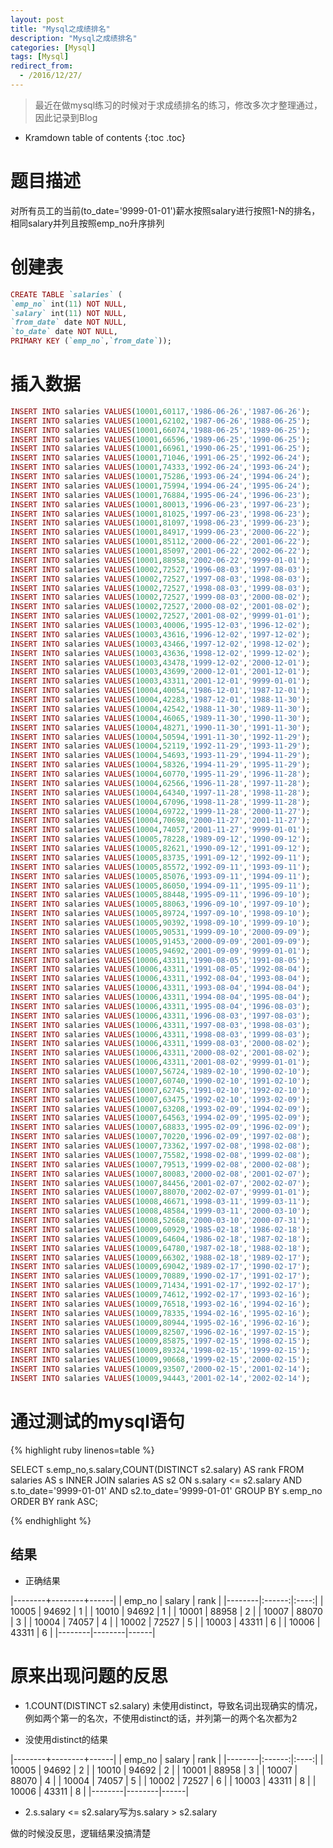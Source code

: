 ```yaml
---
layout: post
title: "Mysql之成绩排名"
description: "Mysql之成绩排名"
categories: [Mysql]
tags: [Mysql]
redirect_from:
  - /2016/12/27/
---
```


> 最近在做mysql练习的时候对于求成绩排名的练习，修改多次才整理通过，因此记录到Blog

* Kramdown table of contents
{:toc .toc}

# 题目描述

对所有员工的当前(to_date='9999-01-01')薪水按照salary进行按照1-N的排名，相同salary并列且按照emp_no升序排列

# 创建表

~~~ ruby
CREATE TABLE `salaries` (
`emp_no` int(11) NOT NULL,
`salary` int(11) NOT NULL,
`from_date` date NOT NULL,
`to_date` date NOT NULL,
PRIMARY KEY (`emp_no`,`from_date`));
~~~

# 插入数据

~~~ ruby
INSERT INTO salaries VALUES(10001,60117,'1986-06-26','1987-06-26');
INSERT INTO salaries VALUES(10001,62102,'1987-06-26','1988-06-25');
INSERT INTO salaries VALUES(10001,66074,'1988-06-25','1989-06-25');
INSERT INTO salaries VALUES(10001,66596,'1989-06-25','1990-06-25');
INSERT INTO salaries VALUES(10001,66961,'1990-06-25','1991-06-25');
INSERT INTO salaries VALUES(10001,71046,'1991-06-25','1992-06-24');
INSERT INTO salaries VALUES(10001,74333,'1992-06-24','1993-06-24');
INSERT INTO salaries VALUES(10001,75286,'1993-06-24','1994-06-24');
INSERT INTO salaries VALUES(10001,75994,'1994-06-24','1995-06-24');
INSERT INTO salaries VALUES(10001,76884,'1995-06-24','1996-06-23');
INSERT INTO salaries VALUES(10001,80013,'1996-06-23','1997-06-23');
INSERT INTO salaries VALUES(10001,81025,'1997-06-23','1998-06-23');
INSERT INTO salaries VALUES(10001,81097,'1998-06-23','1999-06-23');
INSERT INTO salaries VALUES(10001,84917,'1999-06-23','2000-06-22');
INSERT INTO salaries VALUES(10001,85112,'2000-06-22','2001-06-22');
INSERT INTO salaries VALUES(10001,85097,'2001-06-22','2002-06-22');
INSERT INTO salaries VALUES(10001,88958,'2002-06-22','9999-01-01');
INSERT INTO salaries VALUES(10002,72527,'1996-08-03','1997-08-03');
INSERT INTO salaries VALUES(10002,72527,'1997-08-03','1998-08-03');
INSERT INTO salaries VALUES(10002,72527,'1998-08-03','1999-08-03');
INSERT INTO salaries VALUES(10002,72527,'1999-08-03','2000-08-02');
INSERT INTO salaries VALUES(10002,72527,'2000-08-02','2001-08-02');
INSERT INTO salaries VALUES(10002,72527,'2001-08-02','9999-01-01');
INSERT INTO salaries VALUES(10003,40006,'1995-12-03','1996-12-02');
INSERT INTO salaries VALUES(10003,43616,'1996-12-02','1997-12-02');
INSERT INTO salaries VALUES(10003,43466,'1997-12-02','1998-12-02');
INSERT INTO salaries VALUES(10003,43636,'1998-12-02','1999-12-02');
INSERT INTO salaries VALUES(10003,43478,'1999-12-02','2000-12-01');
INSERT INTO salaries VALUES(10003,43699,'2000-12-01','2001-12-01');
INSERT INTO salaries VALUES(10003,43311,'2001-12-01','9999-01-01');
INSERT INTO salaries VALUES(10004,40054,'1986-12-01','1987-12-01');
INSERT INTO salaries VALUES(10004,42283,'1987-12-01','1988-11-30');
INSERT INTO salaries VALUES(10004,42542,'1988-11-30','1989-11-30');
INSERT INTO salaries VALUES(10004,46065,'1989-11-30','1990-11-30');
INSERT INTO salaries VALUES(10004,48271,'1990-11-30','1991-11-30');
INSERT INTO salaries VALUES(10004,50594,'1991-11-30','1992-11-29');
INSERT INTO salaries VALUES(10004,52119,'1992-11-29','1993-11-29');
INSERT INTO salaries VALUES(10004,54693,'1993-11-29','1994-11-29');
INSERT INTO salaries VALUES(10004,58326,'1994-11-29','1995-11-29');
INSERT INTO salaries VALUES(10004,60770,'1995-11-29','1996-11-28');
INSERT INTO salaries VALUES(10004,62566,'1996-11-28','1997-11-28');
INSERT INTO salaries VALUES(10004,64340,'1997-11-28','1998-11-28');
INSERT INTO salaries VALUES(10004,67096,'1998-11-28','1999-11-28');
INSERT INTO salaries VALUES(10004,69722,'1999-11-28','2000-11-27');
INSERT INTO salaries VALUES(10004,70698,'2000-11-27','2001-11-27');
INSERT INTO salaries VALUES(10004,74057,'2001-11-27','9999-01-01');
INSERT INTO salaries VALUES(10005,78228,'1989-09-12','1990-09-12');
INSERT INTO salaries VALUES(10005,82621,'1990-09-12','1991-09-12');
INSERT INTO salaries VALUES(10005,83735,'1991-09-12','1992-09-11');
INSERT INTO salaries VALUES(10005,85572,'1992-09-11','1993-09-11');
INSERT INTO salaries VALUES(10005,85076,'1993-09-11','1994-09-11');
INSERT INTO salaries VALUES(10005,86050,'1994-09-11','1995-09-11');
INSERT INTO salaries VALUES(10005,88448,'1995-09-11','1996-09-10');
INSERT INTO salaries VALUES(10005,88063,'1996-09-10','1997-09-10');
INSERT INTO salaries VALUES(10005,89724,'1997-09-10','1998-09-10');
INSERT INTO salaries VALUES(10005,90392,'1998-09-10','1999-09-10');
INSERT INTO salaries VALUES(10005,90531,'1999-09-10','2000-09-09');
INSERT INTO salaries VALUES(10005,91453,'2000-09-09','2001-09-09');
INSERT INTO salaries VALUES(10005,94692,'2001-09-09','9999-01-01');
INSERT INTO salaries VALUES(10006,43311,'1990-08-05','1991-08-05');
INSERT INTO salaries VALUES(10006,43311,'1991-08-05','1992-08-04');
INSERT INTO salaries VALUES(10006,43311,'1992-08-04','1993-08-04');
INSERT INTO salaries VALUES(10006,43311,'1993-08-04','1994-08-04');
INSERT INTO salaries VALUES(10006,43311,'1994-08-04','1995-08-04');
INSERT INTO salaries VALUES(10006,43311,'1995-08-04','1996-08-03');
INSERT INTO salaries VALUES(10006,43311,'1996-08-03','1997-08-03');
INSERT INTO salaries VALUES(10006,43311,'1997-08-03','1998-08-03');
INSERT INTO salaries VALUES(10006,43311,'1998-08-03','1999-08-03');
INSERT INTO salaries VALUES(10006,43311,'1999-08-03','2000-08-02');
INSERT INTO salaries VALUES(10006,43311,'2000-08-02','2001-08-02');
INSERT INTO salaries VALUES(10006,43311,'2001-08-02','9999-01-01');
INSERT INTO salaries VALUES(10007,56724,'1989-02-10','1990-02-10');
INSERT INTO salaries VALUES(10007,60740,'1990-02-10','1991-02-10');
INSERT INTO salaries VALUES(10007,62745,'1991-02-10','1992-02-10');
INSERT INTO salaries VALUES(10007,63475,'1992-02-10','1993-02-09');
INSERT INTO salaries VALUES(10007,63208,'1993-02-09','1994-02-09');
INSERT INTO salaries VALUES(10007,64563,'1994-02-09','1995-02-09');
INSERT INTO salaries VALUES(10007,68833,'1995-02-09','1996-02-09');
INSERT INTO salaries VALUES(10007,70220,'1996-02-09','1997-02-08');
INSERT INTO salaries VALUES(10007,73362,'1997-02-08','1998-02-08');
INSERT INTO salaries VALUES(10007,75582,'1998-02-08','1999-02-08');
INSERT INTO salaries VALUES(10007,79513,'1999-02-08','2000-02-08');
INSERT INTO salaries VALUES(10007,80083,'2000-02-08','2001-02-07');
INSERT INTO salaries VALUES(10007,84456,'2001-02-07','2002-02-07');
INSERT INTO salaries VALUES(10007,88070,'2002-02-07','9999-01-01');
INSERT INTO salaries VALUES(10008,46671,'1998-03-11','1999-03-11');
INSERT INTO salaries VALUES(10008,48584,'1999-03-11','2000-03-10');
INSERT INTO salaries VALUES(10008,52668,'2000-03-10','2000-07-31');
INSERT INTO salaries VALUES(10009,60929,'1985-02-18','1986-02-18');
INSERT INTO salaries VALUES(10009,64604,'1986-02-18','1987-02-18');
INSERT INTO salaries VALUES(10009,64780,'1987-02-18','1988-02-18');
INSERT INTO salaries VALUES(10009,66302,'1988-02-18','1989-02-17');
INSERT INTO salaries VALUES(10009,69042,'1989-02-17','1990-02-17');
INSERT INTO salaries VALUES(10009,70889,'1990-02-17','1991-02-17');
INSERT INTO salaries VALUES(10009,71434,'1991-02-17','1992-02-17');
INSERT INTO salaries VALUES(10009,74612,'1992-02-17','1993-02-16');
INSERT INTO salaries VALUES(10009,76518,'1993-02-16','1994-02-16');
INSERT INTO salaries VALUES(10009,78335,'1994-02-16','1995-02-16');
INSERT INTO salaries VALUES(10009,80944,'1995-02-16','1996-02-16');
INSERT INTO salaries VALUES(10009,82507,'1996-02-16','1997-02-15');
INSERT INTO salaries VALUES(10009,85875,'1997-02-15','1998-02-15');
INSERT INTO salaries VALUES(10009,89324,'1998-02-15','1999-02-15');
INSERT INTO salaries VALUES(10009,90668,'1999-02-15','2000-02-15');
INSERT INTO salaries VALUES(10009,93507,'2000-02-15','2001-02-14');
INSERT INTO salaries VALUES(10009,94443,'2001-02-14','2002-02-14');
~~~

# 通过测试的mysql语句

{% highlight ruby linenos=table %}

   SELECT s.emp_no,s.salary,COUNT(DISTINCT s2.salary) AS rank FROM salaries AS s INNER JOIN salaries AS s2 ON s.salary <= s2.salary AND s.to_date='9999-01-01' AND s2.to_date='9999-01-01'
	GROUP BY s.emp_no ORDER BY rank ASC;

{% endhighlight %}

## 结果

* 正确结果

|--------+--------+------|
| emp_no | salary | rank |
|--------|:------:|:----:|
|  10005 |  94692 |    1 |
|  10010 |  94692 |    1 |
|  10001 |  88958 |    2 |
|  10007 |  88070 |    3 |
|  10004 |  74057 |    4 |
|  10002 |  72527 |    5 |
|  10003 |  43311 |    6 |
|  10006 |  43311 |    6 |
|--------|--------|------|

# 原来出现问题的反思

* 1.COUNT(DISTINCT s2.salary) 未使用distinct，导致名词出现确实的情况，例如两个第一的名次，不使用distinct的话，并列第一的两个名次都为2

* 没使用distinct的结果

|--------+--------+------|
| emp_no | salary | rank |
|--------|:------:|:----:|
|  10005 |  94692 |    2 |
|  10010 |  94692 |    2 |
|  10001 |  88958 |    3 |
|  10007 |  88070 |    4 |
|  10004 |  74057 |    5 |
|  10002 |  72527 |    6 |
|  10003 |  43311 |    8 |
|  10006 |  43311 |    8 |
|--------|--------|------|

* 2.s.salary <= s2.salary写为s.salary > s2.salary

做的时候没反思，逻辑结果没搞清楚

